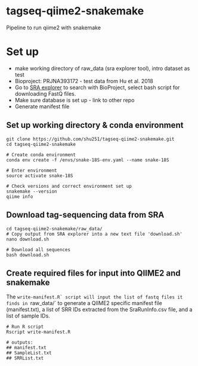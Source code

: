 # tagseq-qiime2-snakemake
Pipeline to run qiime2 with snakemake



# Set up

* make working directory of raw_data (sra explorer tool), intro dataset as test
* Bioproject: PRJNA393172 - test data from Hu et al. 2018
* Go to [SRA explorer](https://ewels.github.io/sra-explorer/) to search with BioProject, select bash script for downloading FastQ files.
* Make sure database is set up  - link to other repo
* Generate manifest file

## Set up working directory & conda environment
```
git clone https://github.com/shu251/tagseq-qiime2-snakemake.git
cd tagseq-qiime2-snakemake

# Create conda environment
conda env create -f /envs/snake-18S-env.yaml --name snake-18S 

# Enter environment
source activate snake-18S

# Check versions and correct environment set up
snakemake --version
qiime info
```

## Download tag-sequencing data from SRA

```
cd tagseq-qiime2-snakemake/raw_data/
# Copy output from SRA explorer into a new text file 'download.sh'
nano download.sh

# Download all sequences
bash download.sh
```

## Create required files for input into QIIME2 and snakemake
The ```write-manifest.R` script will input the list of fastq files it finds in ```raw_data/` to generate a QIIME2 specific manifest file (manifest.txt), a list of SRR IDs extracted from the SraRunInfo.csv file, and a list of sample IDs.
```
# Run R script
Rscript write-manifest.R

# outputs:
## manifest.txt
## SampleList.txt
## SRRList.txt
```
